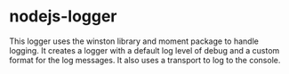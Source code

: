 # nodejs-logger
This logger uses the winston library and moment package to handle logging. It creates a logger with a default log level of debug and a custom format for the log messages. It also uses a transport to log to the console.
